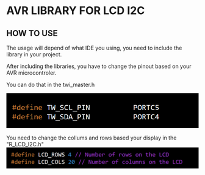 # AVR LIBRARY FOR LCD I2C  

## HOW TO USE 
The usage will depend of what IDE you using, you need to include the library in your project.

After including the libraries, you have to change the pinout based on your AVR microcontroler. 

You can do that in the twi_master.h

![](Screenshot_1.png)  

You need to change the collums and rows based your display in the "R_LCD_I2C.h"
![](Screenshot_2.png)


